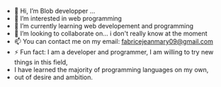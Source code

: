 - 👋 Hi, I’m Blob developper ...
- 👀 I’m interested in web programming
- 🌱 I’m currently learning web developement and programming
- 💞️ I’m looking to collaborate on... i don't really know at the moment
- 📫 You can contact me on my email: fabricejeanmary09@gmail.com
- ⚡ Fun fact: I am a developer and programmer, I am willing to try new things in this field,
-  I have learned the majority of programming languages on my own,
-   out of desire and ambition.
